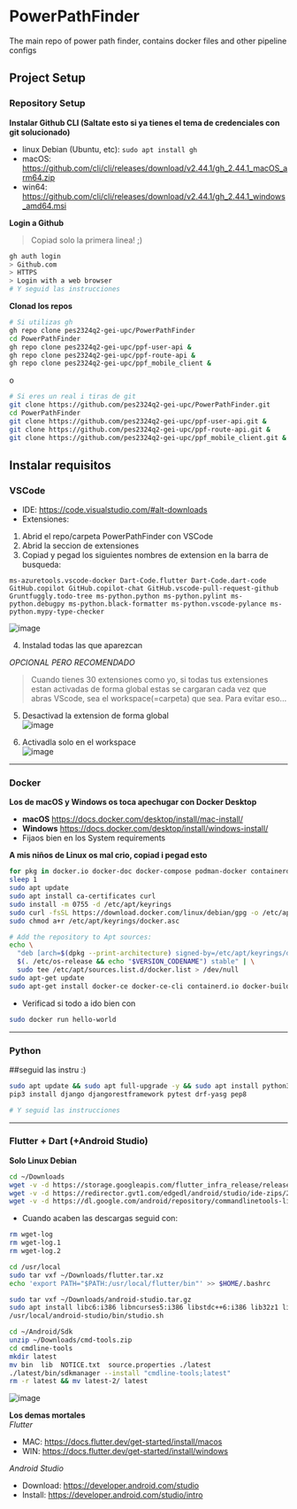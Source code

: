 # PowerPathFinder
The main repo of power path finder, contains docker files and other pipeline configs

## Project Setup
### Repository Setup

**Instalar Github CLI (Saltate esto si ya tienes el tema de credenciales con git solucionado)**
- linux Debian (Ubuntu, etc): `sudo apt install gh`
- macOS: https://github.com/cli/cli/releases/download/v2.44.1/gh_2.44.1_macOS_arm64.zip
- win64: https://github.com/cli/cli/releases/download/v2.44.1/gh_2.44.1_windows_amd64.msi

**Login a Github**
> Copiad solo la primera linea! ;)  
```bash
gh auth login
> Github.com
> HTTPS
> Login with a web browser
# Y seguid las instrucciones
```

**Clonad los repos**
```bash
# Si utilizas gh
gh repo clone pes2324q2-gei-upc/PowerPathFinder
cd PowerPathFinder
gh repo clone pes2324q2-gei-upc/ppf-user-api &
gh repo clone pes2324q2-gei-upc/ppf-route-api &
gh repo clone pes2324q2-gei-upc/ppf_mobile_client &
```
o
```bash
# Si eres un real i tiras de git
git clone https://github.com/pes2324q2-gei-upc/PowerPathFinder.git
cd PowerPathFinder
git clone https://github.com/pes2324q2-gei-upc/ppf-user-api.git &
git clone https://github.com/pes2324q2-gei-upc/ppf-route-api.git &
git clone https://github.com/pes2324q2-gei-upc/ppf_mobile_client.git &
```

## Instalar requisitos
### VSCode
- IDE: https://code.visualstudio.com/#alt-downloads
- Extensiones:
1. Abrid el repo/carpeta PowerPathFinder con VSCode
2. Abrid la seccion de extensiones
3. Copiad y pegad los siguientes nombres de extension en la barra de busqueda:
```
ms-azuretools.vscode-docker Dart-Code.flutter Dart-Code.dart-code GitHub.copilot GitHub.copilot-chat GitHub.vscode-pull-request-github Gruntfuggly.todo-tree ms-python.python ms-python.pylint ms-python.debugpy ms-python.black-formatter ms-python.vscode-pylance ms-python.mypy-type-checker  
```
![image](https://github.com/pes2324q2-gei-upc/PowerPathFinder/assets/75203757/7e479d8b-4d1c-47fb-9e85-fb2b351a2628)

4. Instalad todas las que aparezcan

_OPCIONAL PERO RECOMENDADO_
> Cuando tienes 30 extensiones como yo, si todas tus extensiones estan activadas de forma global estas se cargaran cada vez que abras VScode, sea el workspace(=carpeta) que sea. Para evitar eso... 

5. Desactivad la extension de forma global  
![image](https://github.com/pes2324q2-gei-upc/PowerPathFinder/assets/75203757/da128750-3024-4fd7-98fc-df587e904b3a)

7. Activadla solo en el workspace  
![image](https://github.com/pes2324q2-gei-upc/PowerPathFinder/assets/75203757/e3bb372f-bdc1-475d-bce9-0f8040fc6494)

---

### Docker
**Los de macOS y Windows os toca apechugar con Docker Desktop**
- **macOS** https://docs.docker.com/desktop/install/mac-install/
- **Windows** https://docs.docker.com/desktop/install/windows-install/
 - Fijaos bien en los System requirements

**A mis niños de Linux os mal crio, copiad i pegad esto**
```bash
for pkg in docker.io docker-doc docker-compose podman-docker containerd runc; do sudo apt remove $pkg; done
sleep 1
sudo apt update
sudo apt install ca-certificates curl
sudo install -m 0755 -d /etc/apt/keyrings
sudo curl -fsSL https://download.docker.com/linux/debian/gpg -o /etc/apt/keyrings/docker.asc
sudo chmod a+r /etc/apt/keyrings/docker.asc

# Add the repository to Apt sources:
echo \
  "deb [arch=$(dpkg --print-architecture) signed-by=/etc/apt/keyrings/docker.asc] https://download.docker.com/linux/debian \
  $(. /etc/os-release && echo "$VERSION_CODENAME") stable" | \
  sudo tee /etc/apt/sources.list.d/docker.list > /dev/null
sudo apt-get update
sudo apt-get install docker-ce docker-ce-cli containerd.io docker-buildx-plugin docker-compose-plugin
```
- Verificad si todo a ido bien con  
```bash
sudo docker run hello-world
```

---

### Python
##seguid las instru :)
```bash
sudo apt update && sudo apt full-upgrade -y && sudo apt install python3 -y && sudo apt install python3-pip -y 
pip3 install django djangorestframework pytest drf-yasg pep8 

# Y seguid las instrucciones
```

---

### Flutter + Dart (+Android Studio)  
**Solo Linux Debian**  
```bash
cd ~/Downloads
wget -v -d https://storage.googleapis.com/flutter_infra_release/releases/stable/linux/flutter_linux_3.19.2-stable.tar.xz -O flutter.tar.xz &
wget -v -d https://redirector.gvt1.com/edgedl/android/studio/ide-zips/2023.2.1.23/android-studio-2023.2.1.23-linux.tar.gz -O android-studio.tar.gz &
wget -v -d https://dl.google.com/android/repository/commandlinetools-linux-11076708_latest.zip -O cmd-tools.zip &
```

- Cuando acaben las descargas seguid con:
```bash
rm wget-log
rm wget-log.1
rm wget-log.2

cd /usr/local
sudo tar vxf ~/Downloads/flutter.tar.xz
echo 'export PATH="$PATH:/usr/local/flutter/bin"' >> $HOME/.bashrc

sudo tar vxf ~/Downloads/android-studio.tar.gz
sudo apt install libc6:i386 libncurses5:i386 libstdc++6:i386 lib32z1 libbz2-1.0:i386 openjdk-19-jre-headless
/usr/local/android-studio/bin/studio.sh

cd ~/Android/Sdk
unzip ~/Downloads/cmd-tools.zip
cd cmdline-tools
mkdir latest
mv bin  lib  NOTICE.txt  source.properties ./latest
./latest/bin/sdkmanager --install "cmdline-tools;latest"
rm -r latest && mv latest-2/ latest
```
![image](https://github.com/pes2324q2-gei-upc/PowerPathFinder/assets/75203757/1f16b73c-900b-42b5-a3be-1f8f1518be93)

**Los demas mortales**  
_Flutter_  
- MAC: https://docs.flutter.dev/get-started/install/macos
- WIN: https://docs.flutter.dev/get-started/install/windows

_Android Studio_  
- Download: https://developer.android.com/studio
- Install: https://developer.android.com/studio/intro

